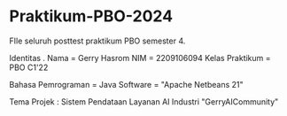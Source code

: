 # Praktikum-PBO-2024
FIle seluruh posttest praktikum PBO semester 4.

Identitas .
Nama = Gerry Hasrom
NIM  = 2209106094
Kelas Praktikum = PBO C1'22

Bahasa Pemrograman = Java
Software = "Apache Netbeans 21"

Tema Projek :
Sistem Pendataan Layanan AI Industri "GerryAICommunity"
